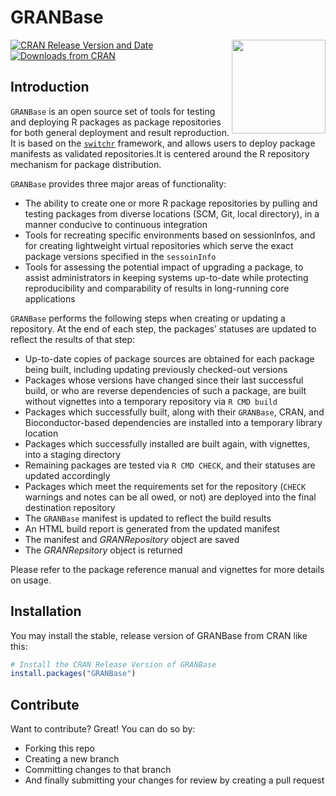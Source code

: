 GRANBase
========
<img src="inst/assets/images/pkg.png" width="150" align="right" />

[![CRAN Release Version and Date](http://www.r-pkg.org/badges/version-last-release/GRANBase)](https://cran.rstudio.com/web/packages/GRANBase/index.html)
[![Downloads from CRAN](http://cranlogs.r-pkg.org/badges/grand-total/GRANBase)](https://cran.r-project.org/web/packages/GRANBase/GRANBase.pdf)


## Introduction

`GRANBase` is an open source set of tools for testing and deploying R packages as package repositories for both general deployment
and result reproduction. It is based on the [`switchr`](https://cran.r-project.org/package=switchr) framework, and allows users to deploy package manifests as validated repositories.It is centered around the R repository mechanism for package distribution.

`GRANBase` provides three major areas of functionality:

- The ability to create one or more R package repositories by pulling and testing packages from diverse locations (SCM, Git, local directory), in a manner conducive to continuous integration
- Tools for recreating specific environments based on sessionInfos, and for creating lightweight virtual repositories which serve the exact package versions specified in the `sessoinInfo`
- Tools for assessing the potential impact of upgrading a package, to assist administrators in keeping systems up-to-date while protecting reproducibility and comparability of results in long-running core applications

`GRANBase` performs the following steps when creating or updating a repository. At the end of each step, the packages’ statuses are updated to reflect the results of that step:
- Up-to-date copies of package sources are obtained for each package being built, including updating previously checked-out versions
- Packages whose versions have changed since their last successful build, or who are reverse dependencies of such a package, are built without vignettes into a temporary repository via `R CMD build`
- Packages which successfully built, along with their `GRANBase`, CRAN, and Bioconductor-based dependencies are installed into a temporary library location
- Packages which successfully installed are built again, with vignettes, into a staging directory
- Remaining packages are tested via `R CMD CHECK`, and their statuses are updated accordingly
- Packages which meet the requirements set for the repository (`CHECK` warnings and notes can be all owed, or not) are deployed into the final destination repository
- The `GRANBase` manifest is updated to reflect the build results
- An HTML build report is generated from the updated manifest
- The manifest and *GRANRepository* object are saved
- The *GRANRepsitory* object is returned

Please refer to the package reference manual and vignettes for more details on usage.

## Installation

You may install the stable, release version of GRANBase from CRAN like this:
```R
# Install the CRAN Release Version of GRANBase
install.packages("GRANBase")
```

## Contribute

Want to contribute? Great! You can do so by:
- Forking this repo
- Creating a new branch
- Committing changes to that branch
- And finally submitting your changes for review by creating a pull request
